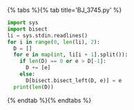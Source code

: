 {% tabs %}{% tab title='BJ_3745.py' %}

```py
import sys
import bisect
li = sys.stdin.readlines()
for i in range(0, len(li), 2):
  D = []
  for e in map(int, li[i + 1].split()):
    if len(D) == 0 or e > D[-1]:
      D += [e]
    else:
      D[bisect.bisect_left(D, e)] = e
  print(len(D))
```

{% endtab %}{% endtabs %}
